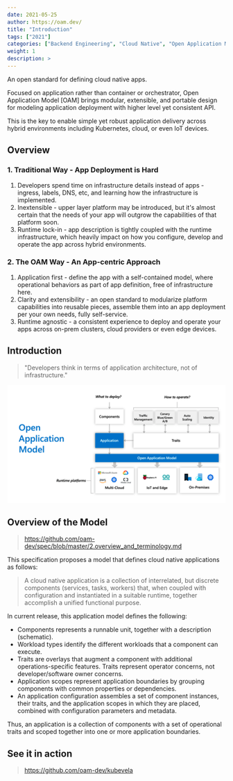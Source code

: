 ```yaml
---
date: 2021-05-25
author: https://oam.dev/
title: "Introduction"
tags: ["2021"]
categories: ["Backend Engineering", "Cloud Native", "Open Application Model"]
weight: 1
description: >
---
```


An open standard for defining cloud native apps.

Focused on application rather than container or orchestrator, Open Application Model [OAM] brings modular, extensible, and portable design for modeling application deployment with higher level yet consistent API.

This is the key to enable simple yet robust application delivery across hybrid environments including Kubernetes, cloud, or even IoT devices.

## Overview

### 1. Traditional Way - App Deployment is Hard

1. Developers spend time on infrastructure details instead of apps - ingress, labels, DNS, etc, and learning how the infrastructure is implemented.
2. Inextensible - upper layer platform may be introduced, but it's almost certain that the needs of your app will outgrow the capabilities of that platform soon.
3. Runtime lock-in - app description is tightly coupled with the runtime infrastructure, which heavily impact on how you configure, develop and operate the app across hybrid environments.

### 2. The OAM Way - An App-centric Approach

1. Application first - define the app with a self-contained model, where operational behaviors as part of app definition, free of infrastructure here.
2. Clarity and extensibility - an open standard to modularize platform capabilities into reusable pieces, assemble them into an app deployment per your own needs, fully self-service.
3. Runtime agnostic - a consistent experience to deploy and operate your apps across on-prem clusters, cloud providers or even edge devices.

## Introduction

> "Developers think in terms of application architecture, not of infrastructure."

![](images/introduction.png)

## Overview of the Model

> https://github.com/oam-dev/spec/blob/master/2.overview_and_terminology.md

This specification proposes a model that defines cloud native applications as follows:

> A cloud native application is a collection of interrelated, but discrete components (services, tasks, workers) that, when coupled with configuration and instantiated in a suitable runtime, together accomplish a unified functional purpose.

In current release, this application model defines the following:

- Components represents a runnable unit, together with a description (schematic).
- Workload types identify the different workloads that a component can execute.
- Traits are overlays that augment a component with additional operations-specific features. Traits represent operator concerns, not developer/software owner concerns.
- Application scopes represent application boundaries by grouping components with common properties or dependencies.
- An application configuration assembles a set of component instances, their traits, and the application scopes in which they are placed, combined with configuration parameters and metadata.

Thus, an application is a collection of components with a set of operational traits and scoped together into one or more application boundaries.

## See it in action

> https://github.com/oam-dev/kubevela
